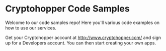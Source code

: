 # Cryptohopper Code Samples
Welcome to our code samples repo! Here you'll various code examples on how to use our services.

Get your Cryptohopper account at http://www.cryptohopper.com/ and sign up for a Developers account. You can then start creating your own apps.
